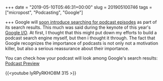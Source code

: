 +++
date = "2019-05-10T05:46:31+00:00"
slug = 201905100746
tags = ["micropost", "Podcasting", "Google"]

+++
Google will [soon introduce searching for podcast episodes](https://techcrunch.com/2019/05/07/google-search-will-offer-better-news-coverage-and-soon-support-for-podcast-search/) as part of its search results. This much was said during the keynote of this year's [Google I/O](https://events.google.com/io/). At first, I thought that this might put down my efforts to build a podcast search engine myself, but then i thought it through. The fact that Google recognizes the importance of podcasts is not only not a motivation killer, but also a serious reassurance about their importance.

You can check how your podcast will look among Google's search results: [Podcast Preview](https://search.google.com/devtools/podcast/preview)

{{<youtube lyRPyRKHO8M 315 >}}